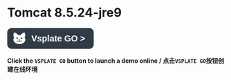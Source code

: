 # Tomcat 8.5.24-jre9

<a href="https://www.vsplate.com/?docker-compose=https://github.com/vsplate/dcenvs/tomcat/8.5.24-jre9"><img alt="VSPLATE GO" src="https://raw.githubusercontent.com/vsplate/images/master/vsgo_btn.png" width="200px"></a>

**Click the `VSPLATE GO` button to launch a demo online / 点击`VSPLATE GO`按钮创建在线环境**